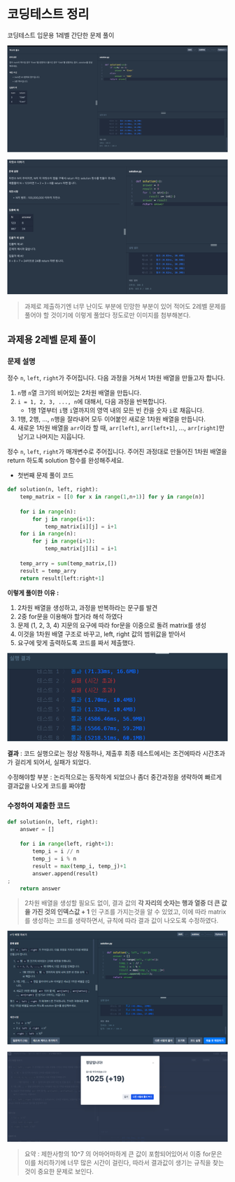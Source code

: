 # 코딩테스트 정리

코딩테스트 입문용 1레벨 간단한 문제 풀이

![스크린샷 2022-09-15 오전 10.38.57.png](2022-09-16/%25E1%2584%2589%25E1%2585%25B3%25E1%2584%258F%25E1%2585%25B3%25E1%2584%2585%25E1%2585%25B5%25E1%2586%25AB%25E1%2584%2589%25E1%2585%25A3%25E1%2586%25BA_2022-09-15_%25E1%2584%258B%25E1%2585%25A9%25E1%2584%258C%25E1%2585%25A5%25E1%2586%25AB_10.38.57.png)



![](2022-09-16/%25E1%2584%2589%25E1%2585%25B3%25E1%2584%258F%25E1%2585%25B3%25E1%2584%2585%25E1%2585%25B5%25E1%2586%25AB%25E1%2584%2589%25E1%2585%25A3%25E1%2586%25BA_2022-09-15_%25E1%2584%258B%25E1%2585%25A9%25E1%2584%258C%25E1%2585%25A5%25E1%2586%25AB_10.45.12.png)



> 과제로 제출하기엔 너무 난이도 부분에 민망한 부분이 있어 적어도 2레벨 문제를 풀어야 할 것이기에 이렇게 풀었다 정도로만 이미지를 첨부해본다.



## 과제용 2레벨 문제 풀이



### **문제 설명**

정수 `n`, `left`, `right`가 주어집니다. 다음 과정을 거쳐서 1차원 배열을 만들고자 합니다.

1. `n`행 `n`열 크기의 비어있는 2차원 배열을 만듭니다.
2. `i = 1, 2, 3, ..., n`에 대해서, 다음 과정을 반복합니다.
    - 1행 1열부터 `i`행 `i`열까지의 영역 내의 모든 빈 칸을 숫자 `i`로 채웁니다.
3. 1행, 2행, ..., `n`행을 잘라내어 모두 이어붙인 새로운 1차원 배열을 만듭니다.
4. 새로운 1차원 배열을 `arr`이라 할 때, `arr[left]`, `arr[left+1]`, ..., `arr[right]`만 남기고 나머지는 지웁니다.

정수 `n`, `left`, `right`가 매개변수로 주어집니다. 주어진 과정대로 만들어진 1차원 배열을 return 하도록 solution 함수를 완성해주세요.



- 첫번째 문제 풀이 코드

```python
def solution(n, left, right):
    temp_matrix = [[0 for x in range(1,n+1)] for y in range(n)]
    
    for i in range(n):
        for j in range(i+1):
            temp_matrix[i][j] = i+1
    for i in range(n):
        for j in range(i+1):
            temp_matrix[j][i] = i+1
    
    temp_arry = sum(temp_matrix,[])
    result = temp_arry
    return result[left:right+1]
```



**이렇게 풀이한 이유 :** 

1. 2차원 배열을 생성하고, 과정을 반복하라는 문구를 발견
2. 2중 for문을 이용해야 할거라 해석 하였다
3. 문제 (1, 2, 3, 4) 지문의 요구에 따라 for문을 이중으로 돌려 matrix를 생성
4. 이것을 1차원 배열 구조로 바꾸고, left, right 값의 범위값을 받아서 
5. 요구에 맞게 출력하도록 코드를 짜서 제출했다.

![Untitled](2022-09-16/Untitled.png)



**결과** : 코드 실행으로는 정상 작동하나, 제출후 최종 테스트에서는 조건에따라 시간초과가 걸리게 되어서, 실패가 되었다.

수정해야할 부분 : 논리적으로는 동작하게 되었으나 좀더 중간과정을 생략하여 빠르게 결과값을 나오게 코드를 짜야함



### 수정하여 제출한 코드

```python
def solution(n, left, right):
    answer = []

    for i in range(left, right+1):
        temp_i = i // n
        temp_j = i % n
        result = max(temp_i, temp_j)+1
        answer.append(result)
;
    return answer
```

> 2차원 배열을 생성할 필요도 없이, 결과 값의 **각 자리의 숫자는 행과 열중 더 큰 값을 가진 것의 인덱스값 + 1** 인 구조를 가지는것을 알 수 있었고, 이에 따라 matrix를 생성하는 코드를 생략하면서, 규칙에 따라 결과 값이 나오도록 수정하였다.



![화면 캡처 2022-09-16 191411.png](2022-09-16/%25ED%2599%2594%25EB%25A9%25B4_%25EC%25BA%25A1%25EC%25B2%2598_2022-09-16_191411.png)



![스크린샷 2022-09-16 오후 4.04.33.png](2022-09-16/%25E1%2584%2589%25E1%2585%25B3%25E1%2584%258F%25E1%2585%25B3%25E1%2584%2585%25E1%2585%25B5%25E1%2586%25AB%25E1%2584%2589%25E1%2585%25A3%25E1%2586%25BA_2022-09-16_%25E1%2584%258B%25E1%2585%25A9%25E1%2584%2592%25E1%2585%25AE_4.04.33.png)

> 요약 : 제한사항의 10^7 의 어마어마하게 큰 값이 포함되어있어서 이중 for문은 이를 처리하기에 너무 많은 시간이 걸린다, 따라서 결과값이 생기는 규칙을 찾는것이 중요한 문제로 보인다.